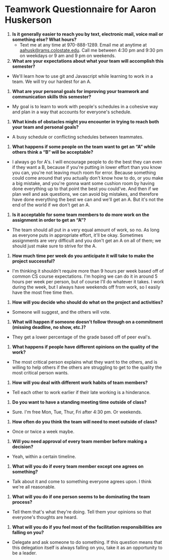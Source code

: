 # Teamwork Questionnaire for Aaron Huskerson

1. __Is it generally easier to reach you by text, electronic mail, voice mail or something else?  What hours?__ 
   * Text me at any time at 970-888-1289. Email me at anytime at aahusk@rams.colostate.edu. Call me between 4:30 pm and 9:30 pm on weekdays or 9 am and 9 pm on weekends.
1. __What are your expectations about what your team will accomplish this semester?__ 
  *  We'll learn how to use git and Javascript while learning to work in a team. We will try our hardest for an A.
1. __What are your personal goals for improving your teamwork and communication skills this semester?__ 
  *  My goal is to learn to work with people's schedules in a cohesive way and plan in a way that accounts for everyone's schedule.
1. __What kinds of obstacles might you encounter in trying to reach both your team and personal goals?__ 
  *  A busy schedule or conflicting schedules between teammates.
1. __What happens if some people on the team want to get an “A” while others think a “B” will be acceptable?__ 
  * I always go for A's. I will encourage people to do the best they can even if they want a B, because if you're putting in lower effort than you know you can, you're not leaving much room for error. Because something could come around that you actually don't know how to do, or you make a big mistake, and you're gonna want some cushion room by having done everything up to that point the best you could've. And then if  we plan well and ask questions, we can avoid big mistakes, and therefore have done everything the best we can and we'll get an A. But it's not the end of the world if we don't get an A.
1. __Is it acceptable for some team members to do more work on the assignment in order to get an “A”?__ 
  * The team should all put in a very equal amount of work, so no. As long as everyone puts in 
   appropriate effort, it'll be okay. Sometimes assignments are very difficult and you don't get an A on all of them; we should just make sure to strive for the A.
1. __How much time per week do you anticipate it will take to make the project successful?__ 
  * I'm thinking it shouldn't require more than 9 hours per week based off of common CS course expectations. I'm hoping we can do it in around 5 hours per week per person,
   but of course I'll do whatever it takes. I work during the week, but I always have weekends off from work, so I easily have the most free time then.
1. __How will you decide who should do what on the project and activities?__ 
  * Someone will suggest, and the others will vote.
1. __What will happen if someone doesn’t follow through on a commitment (missing deadline, no show, etc.)?__ 
  * They get a lower percentage of the grade based off of peer eval's.
1. __What happens if people have different opinions on the quality of the work?__ 
  * The most critical person explains what they want to the others, and is willing to help others if the others
   are struggling to get to the quality the most critical person wants.
1. __How will you deal with different work habits of team members?__ 
  * Tell each other to work earlier if their late working is a hinderance.
1. __Do you want to have a standing meeting time outside of class?__ 
  * Sure. I'm free Mon, Tue, Thur, Fri after 4:30 pm. Or weekends.
1. __How often do you think the team will need to meet outside of class?__ 
  * Once or twice a week maybe.
1. __Will you need approval of every team member before making a decision?__ 
  * Yeah, within a certain timeline.
1. __What will you do if every team member except one agrees on something?__ 
  * Talk about it and come to something everyone agrees upon. I think we're all reasonable.
1. __What will you do if one person seems to be dominating the team process?__ 
  * Tell them that's what they're doing. Tell them your opinions so that everyone's thoughts are heard.
1. __What will you do if you feel most of the facilitation responsibilities are falling on you?__ 
  * Delegate and ask someone to do something. If this question means that this delegation itself is always falling on you, take it as an opportunity to be a leader.
